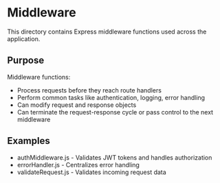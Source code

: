 # Middleware

This directory contains Express middleware functions used across the application.

## Purpose

Middleware functions:
- Process requests before they reach route handlers
- Perform common tasks like authentication, logging, error handling
- Can modify request and response objects
- Can terminate the request-response cycle or pass control to the next middleware

## Examples

- authMiddleware.js - Validates JWT tokens and handles authorization
- errorHandler.js - Centralizes error handling
- validateRequest.js - Validates incoming request data